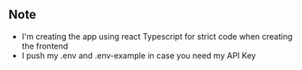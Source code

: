 ## Note
- I'm creating the app using react Typescript for strict code when creating the frontend
- I push my .env and .env-example in case you need my API Key